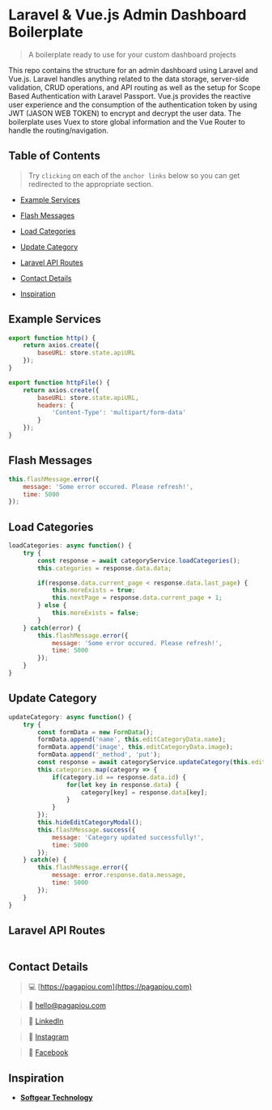 # Laravel & Vue.js Admin Dashboard Boilerplate

> A boilerplate ready to use for your custom dashboard projects

This repo contains the structure for an admin dashboard using Laravel and Vue.js. Laravel handles anything related to the data storage, server-side validation, CRUD operations, and API routing as well as the setup for Scope Based Authentication with Laravel Passport. Vue.js provides the reactive user experience and the consumption of the authentication token by using JWT (JASON WEB TOKEN) to encrypt and decrypt the user data. The boilerplate uses Vuex to store global information and the Vue Router to handle the routing/navigation.


## Table of Contents


> Try `clicking` on each of the `anchor links` below so you can get redirected to the appropriate section.


- [Example Services](#example-services)
- [Flash Messages](#flash-messages)
- [Load Categories](#load-categories)
- [Update Category](#update-category)

- [Laravel API Routes](#laravel-api-routes)

- [Contact Details](#contact-details)
- [Inspiration](#inspiration)


## Example Services


```javascript
export function http() {
	return axios.create({
		baseURL: store.state.apiURL
	});
}

export function httpFile() {
	return axios.create({
		baseURL: store.state.apiURL,
		headers: {
			'Content-Type': 'multipart/form-data'
		}
	});
}
```


## Flash Messages


```javascript
this.flashMessage.error({
    message: 'Some error occured. Please refresh!',
    time: 5000
});
```


## Load Categories


```javascript
loadCategories: async function() {
    try { 
        const response = await categoryService.loadCategories();
        this.categories = response.data.data;

        if(response.data.current_page < response.data.last_page) {
            this.moreExists = true;
            this.nextPage = response.data.current_page + 1;
        } else {
            this.moreExists = false;
        }
    } catch(error) {
        this.flashMessage.error({
            message: 'Some error occured. Please refresh!',
            time: 5000
        });
    }
}
```


## Update Category


```javascript
updateCategory: async function() {
    try {
        const formData = new FormData();
        formData.append('name', this.editCategoryData.name);
        formData.append('image', this.editCategoryData.image);
        formData.append('_method', 'put');
        const response = await categoryService.updateCategory(this.editCategoryData.id, formData);
        this.categories.map(category => {
            if(category.id == response.data.id) {
                for(let key in response.data) {
                    category[key] = response.data[key];
                }
            }
        });
        this.hideEditCategoryModal();
        this.flashMessage.success({
            message: 'Category updated successfully!',
            time: 5000
        });
    } catch(e) {
        this.flashMessage.error({
            message: error.response.data.message,
            time: 5000
        });
    }
}
```


## Laravel API Routes


```javascript

```


## Contact Details


> :computer: [https://pagapiou.com](https://pagapiou.com)

> :email: [hello@pagapiou.com](mailto:hello@pagapiou.com)

> :iphone: [LinkedIn](https://www.linkedin.com/in/agapiou/)

> :iphone: [Instagram](https://www.instagram.com/panos_agapiou/)

> :iphone: [Facebook](https://www.facebook.com/panagiotis.agapiou)


## Inspiration


- **[Softgear Technology](https://www.youtube.com/channel/UCtQz2-DHytXrXCnzfHNAvkA)**
